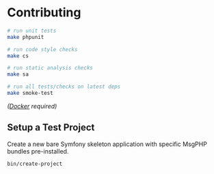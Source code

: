 # Contributing

```bash
# run unit tests
make phpunit

# run code style checks
make cs

# run static analysis checks
make sa

# run all tests/checks on latest deps
make smoke-test
```

_([Docker] required)_

## Setup a Test Project

Create a new bare Symfony skeleton application with specific MsgPHP bundles pre-installed.

```bash
bin/create-project
```

[Docker]: https://www.docker.com/
